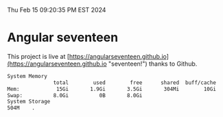 Thu Feb 15 09:20:35 PM EST 2024

# Angular seventeen


This project is live at [https://angularseventeen.github.io](https://angularseventeen.github.io "seventeen!") thanks to Github.

```bash
System Memory
               total        used        free      shared  buff/cache   available
Mem:            15Gi       1.9Gi       3.5Gi       304Mi        10Gi        13Gi
Swap:          8.0Gi          0B       8.0Gi
System Storage
504M	.
```
